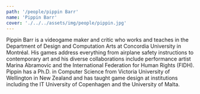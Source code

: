 ```yaml
---
path: '/people/pippin Barr'
name: 'Pippin Barr'
cover: './../../assets/img/people/pippin.jpg'
---
```


Pippin Barr is a videogame maker and critic who works and teaches in the Department of Design and Computation Arts at Concordia University in Montréal. His games address everything from airplane safety instructions to contemporary art and his diverse collaborations include performance artist Marina Abramovic and the International Federation for Human Rights (FIDH). Pippin has a Ph.D. in Computer Science from Victoria University of Wellington in New Zealand and has taught game design at institutions including the IT University of Copenhagen and the University of Malta.
